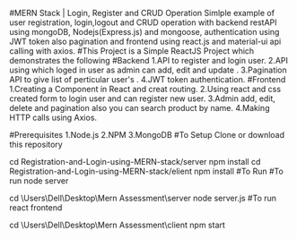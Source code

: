 #MERN Stack | Login, Register and CRUD Operation
Simlple example of user registration, login,logout and CRUD operation with backend restAPI using mongoDB, Nodejs(Express.js) and mongoose, authentication using JWT token also pagination and frontend using react.js and material-ui api calling with axios.
#This Project is a Simple ReactJS Project which demonstrates the following
#Backend
1.API to register and login user.
2.API using which loged in user as admin can add, edit and update .
3.Pagination API to give list of perticular user's .
4.JWT token authentication.
#Frontend
1.Creating a Component in React and creat routing.
2.Using react and css created form to login user and can register new user.
3.Admin add, edit, delete and pagination also you can search product by name.
4.Making HTTP calls using Axios.

#Prerequisites
1.Node.js
2.NPM
3.MongoDB
#To Setup
Clone or download this repository

cd Registration-and-Login-using-MERN-stack/server
npm install
cd Registration-and-Login-using-MERN-stack/elient
npm install
#To Run
#To run node server

cd \Users\Dell\Desktop\Mern Assessment\server
node server.js
#To run react frontend

cd \Users\Dell\Desktop\Mern Assessment\client
npm start
